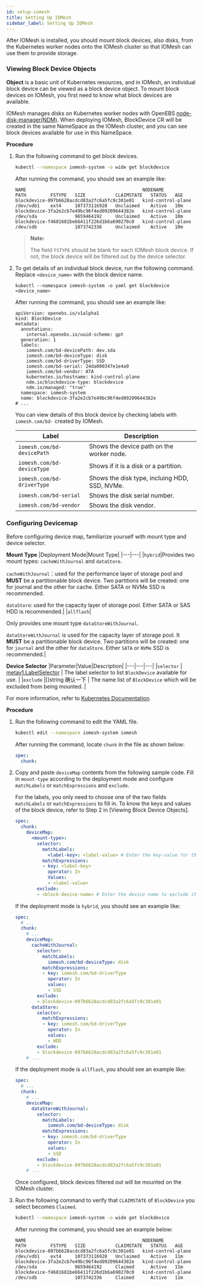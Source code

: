 ```yaml
---
id: setup-iomesh
title: Setting Up IOMesh
sidebar_label: Setting Up IOMesh
---
```


After IOMesh is installed, you should mount block devices, also disks, from the Kubernetes worker nodes onto the IOMesh cluster so that IOMesh can use them to provide storage. 

### Viewing Block Device Objects 
**Object** is a basic unit of Kubernetes resources, and in IOMesh, an individual block device can be viewed as a block device object. To mount block devices on IOMesh, you first need to know what block devices are available. 

IOMesh manages disks on Kubernetes worker nodes with OpenEBS [node-disk-manager(NDM)](https://github.com/openebs/node-disk-manager). When deploying IOMesh, BlockDevice CR will be created in the same NameSpace as the IOMesh cluster, and you can see block devices available for use in this NameSpace.

**Procedure**

1. Run the following command to get block devices.

    ```bash
    kubectl --namespace iomesh-system -o wide get blockdevice
    ```

   After running the command, you should see an example like:

    ```output
    NAME                                           NODENAME             PATH         FSTYPE   SIZE           CLAIMSTATE   STATUS   AGE
    blockdevice-097b6628acdcd83a2fc6a5fc9c301e01   kind-control-plane   /dev/vdb1    ext4     107373116928   Unclaimed    Active   10m
    blockdevice-3fa2e2cb7e49bc96f4ed09209644382e   kind-control-plane   /dev/sda              9659464192     Unclaimed    Active   10m
    blockdevice-f4681681be66411f226d1b6a690270c0   kind-control-plane   /dev/sdb              1073742336     Unclaimed    Active   10m
    ```
 
    >**Note:**
    >
    > The field `FSTYPE` should be blank for each IOMesh block device. If not, the block device will be filtered out by the device selector.
   
2. To get details of an individual block device, run the following command. Replace `<device_name>` with the block device name.

    ```shell
    kubectl --namespace iomesh-system -o yaml get blockdevice <device_name>
    ```

    After running the command, you should see an example like:

    ```output
    apiVersion: openebs.io/v1alpha1
    kind: BlockDevice
    metadata:
      annotations:
        internal.openebs.io/uuid-scheme: gpt
      generation: 1
      labels:
        iomesh.com/bd-devicePath: dev.sda
        iomesh.com/bd-deviceType: disk
        iomesh.com/bd-driverType: SSD
        iomesh.com/bd-serial: 24da000347e1e4a9
        iomesh.com/bd-vendor: ATA
        kubernetes.io/hostname: kind-control-plane
        ndm.io/blockdevice-type: blockdevice
        ndm.io/managed: "true"
      namespace: iomesh-system
      name: blockdevice-3fa2e2cb7e49bc96f4ed09209644382e
    # ...
    ```

    You can view details of this block device by checking labels with `iomesh.com/bd-` created by IOMesh.

    | Label | Description |
    | --- | --- |
    | `iomesh.com/bd-devicePath` | Shows the device path on the worker node.|
    | `iomesh.com/bd-deviceType` | Shows if it is a disk or a partition.|
    | `iomesh.com/bd-driverType` | Shows the disk type, incluing HDD, SSD, NVMe.|
    | `iomesh.com/bd-serial` | Shows the disk serial number.|
    | `iomesh.com/bd-vendor` | Shows the disk vendor.|

### Configuring Devicemap

Before configuring device map, familiarize yourself with mount type and device selector.

**Mount Type**
|Deployment Mode|Mount Type|
|---|---|
|`hybrid`|Provides two mount types: `cacheWithJournal` and `dataStore`.  <p>`cacheWithJournal`：used for the performance layer of storage pool and **MUST** be a partitionable block device. Two partitions will be created: one for journal and the other for cache. Either SATA or NVMe SSD is recommended.</p>`dataStore`: used for the capacity layer of storage pool. Either SATA or SAS HDD is recommended.|
|`allflash`|<p>Only provides one mount type `dataStoreWithJournal`. </p> `dataStoreWithJournal` is used for the capacity layer of storage pool. It **MUST** be a partitionable block device. Two partitions will be created: one for `journal` and the other for `dataStore`. Either `SATA` or `NVMe` SSD is recommended.|

**Device Selector**
|Parameter|Value|Description|
|---|---|---|
|<code>selector</code> | [metav1.LabelSelector](https://kubernetes.io/docs/reference/generated/kubernetes-api/v1.20/#labelselector-v1-meta) | The label selector to list `BlockDevice` available for use.                     |
|<code>exclude</code>  |[]string 确认一下 | The name list of `BlockDevice` which will be excluded from being mounted. |

For more information, refer to [Kubernetes Documentation](https://kubernetes.io/docs/concepts/overview/working-with-objects/labels/).


**Procedure**
1. Run the following command to edit the YAML file. 

    ```bash
    kubectl edit --namespace iomesh-system iomesh 
    ```
   
   After running the command, locate `chunk` in the file as shown below:
    ```yaml 
    spec:
      chunk:
    ```
2. Copy and paste `deviceMap` contents from the following sample code. Fill in `mount-type` according to the deployment mode and configure `matchLabels` or `matchExpressions` and `exclude`. 

    For the labels, you only need to choose one of the two fields `matchLabels` or `matchExpressions` to fill in. To know the keys and values of the block device, refer to Step 2 in [Viewing Block Device Objects]. 
    
    ```yaml 
    spec:
      chunk:
        deviceMap:
          <mount-type>:
            selector:
              matchLabels:
                <label-key>: <label-value> # Enter the key-value for the device. 怎么填：确认填哪些 label(是否为查出来的所有 label), 是否有可选和必须
              matchExpressions:
              - key: <label-key> 
                operator: In
                Values:
                - <label-value>
            exclude:
            - <block-device-name> # Enter the device name to exclude it.
    ```
    If the deployment mode is `hybrid`, you should see an example like:

    ```yaml
    spec:
      # ...
      chunk:
        # ...
        deviceMap:
          cacheWithJournal:
            selector:
              matchLabels:
                iomesh.com/bd-deviceType: disk
              matchExpressions:
              - key: iomesh.com/bd-driverType
                operator: In
                values:
                - SSD
            exclude:
            - blockdevice-097b6628acdcd83a2fc6a5fc9c301e01
          dataStore:
            selector:
              matchExpressions:
              - key: iomesh.com/bd-driverType
                operator: In
                values:
                - HDD
            exclude:
            - blockdevice-097b6628acdcd83a2fc6a5fc9c301e01
        # ...
    ```

    If the deployment mode is `allflash`, you should see an example like:
    ```yaml
    spec:
      # ...
      chunk:
        # ...
        deviceMap:
          dataStoreWithJournal:
            selector:
              matchLabels:
                iomesh.com/bd-deviceType: disk
              matchExpressions:
              - key: iomesh.com/bd-driverType
                operator: In
                values:
                - SSD
            exclude:
            - blockdevice-097b6628acdcd83a2fc6a5fc9c301e01
        # ...
    ```

    Once configured, block devices filtered out will be mounted on the IOMesh cluster.

5. Run the following command to verify that `CLAIMSTATE` of `BlockDevice` you select becomes `Claimed`.

    ```bash
    kubectl --namespace iomesh-system -o wide get blockdevice
    ```

    After running the command, you should see an example below:

    ```output
    NAME                                           NODENAME             PATH         FSTYPE   SIZE           CLAIMSTATE   STATUS   AGE
    blockdevice-097b6628acdcd83a2fc6a5fc9c301e01   kind-control-plane   /dev/vdb1    ext4     107373116928   Unclaimed    Active   11m
    blockdevice-3fa2e2cb7e49bc96f4ed09209644382e   kind-control-plane   /dev/sda              9659464192     Claimed      Active   11m
    blockdevice-f4681681be66411f226d1b6a690270c0   kind-control-plane   /dev/sdb              1073742336     Claimed      Active   11m
    ```
